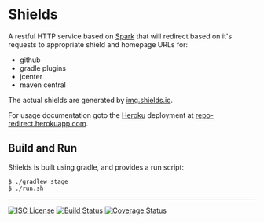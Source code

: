 # Shields
A restful HTTP service based on [Spark](http://sparkjava.com/) that will redirect based on it's requests to appropriate shield and homepage URLs for:

   - github
   - gradle plugins
   - jcenter
   - maven central

The actual shields are generated by [img.shields.io](https://img.shields.io/badge).

For usage documentation goto the [Heroku](https://www.heroku.com/) deployment at [repo-redirect.herokuapp.com](https://repo-redirect.herokuapp.com).

## Build and Run
Shields is built using gradle, and provides a run script:

    $ ./gradlew stage
    $ ./run.sh

-----
[![ISC License](https://img.shields.io/badge/license-ISC-brightgreen.svg?style=flat)](https://tldrlegal.com/license/-isc-license)
[![Build Status](https://travis-ci.org/nwillc/shields.svg?branch=master)](https://travis-ci.org/nwillc/shields)
[![Coverage Status](https://coveralls.io/repos/nwillc/shields/badge.svg)](https://coveralls.io/r/nwillc/shields)
